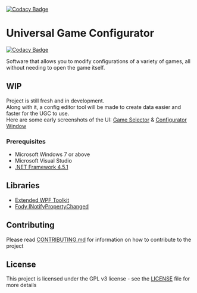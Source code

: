 [![Codacy Badge](https://api.codacy.com/project/badge/Grade/84942037710d451e923fb6b308a6486a)](https://www.codacy.com/app/0xNeffarion/Universal-Game-Configurator?utm_source=github.com&amp;utm_medium=referral&amp;utm_content=0xNeffarion/Universal-Game-Configurator&amp;utm_campaign=Badge_Grade)

# Universal Game Configurator

[![Codacy Badge](https://api.codacy.com/project/badge/Grade/84942037710d451e923fb6b308a6486a)](https://www.codacy.com/app/0xNeffarion/Universal-Game-Configurator?utm_source=github.com&utm_medium=referral&utm_content=0xNeffarion/Universal-Game-Configurator&utm_campaign=badger)

Software that allows you to modify configurations of a variety of games, all without needing to open the game itself.

## WIP

Project is still fresh and in development.  
Along with it, a config editor tool will be made to create data easier and faster for the UGC to use.  
Here are some early screenshots of the UI: [Game Selector](https://i.imgur.com/HQw4J7E.png) & [Configurator Window](https://i.imgur.com/cvgQ49w.png)

### Prerequisites

* Microsoft Windows 7 or above
* Microsoft Visual Studio
* [.NET Framework 4.5.1](https://www.microsoft.com/en-gb/download/details.aspx?id=40773)

## Libraries

* [Extended WPF Toolkit](https://github.com/xceedsoftware/wpftoolkit)
* [Fody INotifyPropertyChanged](https://github.com/Fody/PropertyChanged)

## Contributing

Please read [CONTRIBUTING.md](CONTRIBUTING.md) for information on how to contribute to the project

## License

This project is licensed under the GPL v3 license - see the [LICENSE](LICENSE) file for more details
